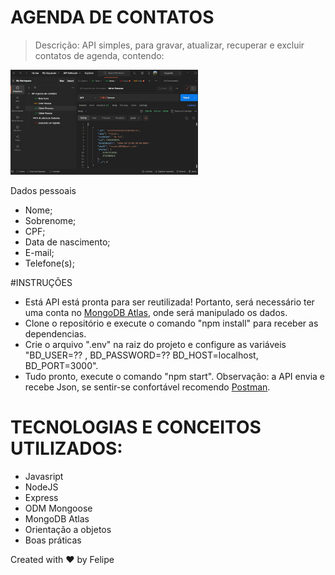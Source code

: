 # AGENDA DE CONTATOS
> Descrição: API simples, para gravar, atualizar, recuperar e excluir contatos de agenda, contendo:

<img src="./preview.jpg" width="300px"/>

Dados pessoais
 - Nome;
 - Sobrenome;
 - CPF;
 - Data de nascimento;
 - E-mail;
 - Telefone(s);
 
#INSTRUÇÕES
- Está API está pronta para ser reutilizada! Portanto, será necessário ter uma conta no <a href="https://www.mongodb.com/atlas" target="_blank">MongoDB Atlas</a>, onde será manipulado os dados.
- Clone o repositório e execute o comando "npm install" para receber as dependencias.
- Crie o arquivo ".env" na raiz do projeto e configure as variáveis "BD_USER=?? , BD_PASSWORD=??
BD_HOST=localhost, BD_PORT=3000".
- Tudo pronto, execute o comando "npm start".
Observação: a API envia e recebe Json, se sentir-se confortável recomendo <a href="https://www.postman.com/">Postman</a>.

# TECNOLOGIAS E CONCEITOS UTILIZADOS:
- Javasript
- NodeJS
- Express
- ODM Mongoose
- MongoDB Atlas
- Orientação a objetos
- Boas práticas

Created with ❤ by Felipe
